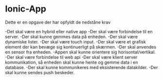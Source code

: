 # Ionic-App

Dette er en opgave der har opfyldt de nedståne krav

-Det skal være en hybrid eller native app
-Der skal være forbindelse til en server. 
-Der skal kunne gemmes data på enheden. 
-Der skal være dynamiske lister. 
-Der skal være touch input. 
-Der skal være et grafisk element der kan bevæge sig kontinuerligt på skærmen. 
-Der skal anvendes en sensor fra enheden. 
-Appen skal kunne orientere sig horisontal/vertikal. 
-Der skal være forbindelse til web api
-Der skal være klient server kommunikation, så enheden skal kunne hente og gemme data i en database.
-Der skal kunne kommunikeres med eksisterende datakilder. 
-Der skal kunne sendes push beskeder.
